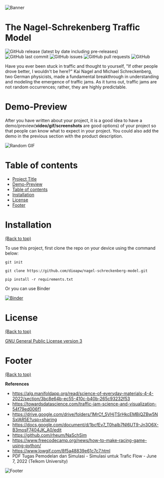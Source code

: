 <!-- Add banner here -->
![Banner](https://github.com/dioapw/nagel-schreckenberg-model/edit/main/header.png)

# The Nagel-Schrekenberg Traffic Model

<!-- Add buttons here -->

![GitHub release (latest by date including pre-releases)](https://img.shields.io/github/v/release/navendu-pottekkat/awesome-readme?include_prereleases)
![GitHub last commit](https://img.shields.io/github/last-commit/navendu-pottekkat/awesome-readme)
![GitHub issues](https://img.shields.io/github/issues-raw/navendu-pottekkat/awesome-readme)
![GitHub pull requests](https://img.shields.io/github/issues-pr/navendu-pottekkat/awesome-readme)
![GitHub](https://img.shields.io/github/license/navendu-pottekkat/awesome-readme)

<!-- Describe your project in brief -->

Have you ever been stuck in traffic and thought to yourself, "If other people drove better, I wouldn't be here?" Kai Nagel and Michael Schreckenberg, two German physicists, made a fundamental breakthrough in understanding and modeling the emergence of traffic jams. As it turns out, traffic jams are not random occurrences; rather, they are highly predictable.

# Demo-Preview
<!-- Add a demo for your project -->

After you have written about your project, it is a good idea to have a demo/preview(**video/gif/screenshots** are good options) of your project so that people can know what to expect in your project. You could also add the demo in the previous section with the product description.

![Random GIF](https://media.giphy.com/media/ZVik7pBtu9dNS/giphy.gif)

# Table of contents

- [Project Title](#project-title)
- [Demo-Preview](#demo-preview)
- [Table of contents](#table-of-contents)
- [Installation](#installation)
- [License](#license)
- [Footer](#footer)

# Installation
[(Back to top)](#table-of-contents)

To use this project, first clone the repo on your device using the command below:

```git init```

```git clone https://github.com/dioapw/nagel-schreckenberg-model.git```

```pip install -r requirements.txt```

Or you can use Binder

[![Binder](https://mybinder.org/badge_logo.svg)](https://mybinder.org/v2/gh/dioapw/nagel-schreckenberg-model/HEAD)

# License
[(Back to top)](#table-of-contents)

[GNU General Public License version 3](https://opensource.org/licenses/GPL-3.0)

# Footer
[(Back to top)](#table-of-contents)

**References**
- https://alg.manifoldapp.org/read/science-of-everyday-materials-4-4-2022/section/3bc8e64b-ec55-410c-b40b-265c93232f53
- https://towardsdatascience.com/traffic-jam-science-and-visualization-54f79ed006f1
- https://drive.google.com/drive/folders/1MrCf_5VHjTSrHkcEMBjQZBw5NSxlAR5E?usp=sharing
- https://docs.google.com/document/d/1bcfEv7_T0halb7NI6UT9-Jn3O6X-B3mosF7404JK_A0/edit
- https://github.com/rheum/NaSchSim
- https://www.freecodecamp.org/news/how-to-make-racing-game-using-python/
- https://www.lowgif.com/8f5a48839e61c7c7.html
- PDF Tugas Pemodelan dan Simulasi - Simulasi untuk Trafic Flow - June 7, 2022 (Telkom University)

<!-- Add the footer here -->

![Footer](https://github.com/dioapw/nagel-schreckenberg-model/edit/main/footer.png)
